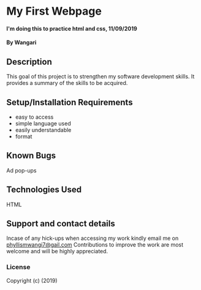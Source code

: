 # My First Webpage
#### I'm doing this to practice html and css, 11/09/2019
#### By Wangari
## Description
This goal of this project is to strengthen my software development skills. It provides a summary of the skills to be acquired.
## Setup/Installation Requirements
* easy to access
* simple language used 
* easily understandable 
* format
## Known Bugs
Ad pop-ups
## Technologies Used
HTML
## Support and contact details
Incase of any hick-ups when accessing my work kindly email me on phyllismwangi7@gail.com
Contributions to improve the work are most welcome and will be highly appreciated.
### License
Copyright (c) (2019)
